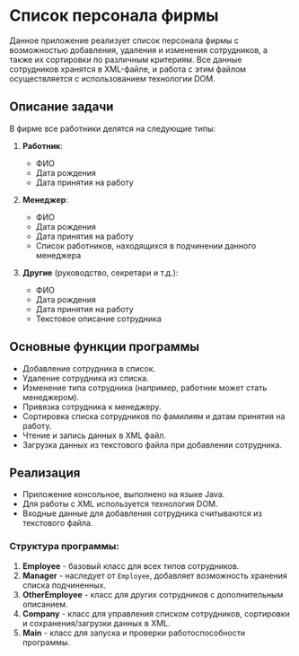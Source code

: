 # Список персонала фирмы

Данное приложение реализует список персонала фирмы с возможностью добавления, удаления и изменения сотрудников, а также их сортировки по различным критериям. Все данные сотрудников хранятся в XML-файле, и работа с этим файлом осуществляется с использованием технологии DOM.

## Описание задачи

В фирме все работники делятся на следующие типы:

1. **Работник**:
    - ФИО
    - Дата рождения
    - Дата принятия на работу

2. **Менеджер**:
    - ФИО
    - Дата рождения
    - Дата принятия на работу
    - Список работников, находящихся в подчинении данного менеджера

3. **Другие** (руководство, секретари и т.д.):
    - ФИО
    - Дата рождения
    - Дата принятия на работу
    - Текстовое описание сотрудника

## Основные функции программы

- Добавление сотрудника в список.
- Удаление сотрудника из списка.
- Изменение типа сотрудника (например, работник может стать менеджером).
- Привязка сотрудника к менеджеру.
- Сортировка списка сотрудников по фамилиям и датам принятия на работу.
- Чтение и запись данных в XML файл.
- Загрузка данных из текстового файла при добавлении сотрудника.

## Реализация

- Приложение консольное, выполнено на языке Java.
- Для работы с XML используется технология DOM.
- Входные данные для добавления сотрудника считываются из текстового файла.

### Структура программы:

1. **Employee** - базовый класс для всех типов сотрудников.
2. **Manager** - наследует от `Employee`, добавляет возможность хранения списка подчиненных.
3. **OtherEmployee** - класс для других сотрудников с дополнительным описанием.
4. **Company** - класс для управления списком сотрудников, сортировки и сохранения/загрузки данных в XML.
5. **Main** - класс для запуска и проверки работоспособности программы.
